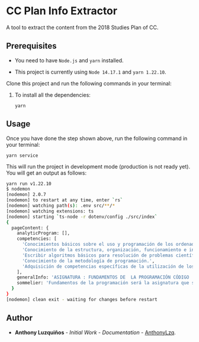 # CC Plan Info Extractor

A tool to extract the content from the 2018 Studies Plan of CC.

## Prerequisites

- You need to have `Node.js` and `yarn` installed.

- This project is currently using `Node 14.17.1` and `yarn 1.22.10`.

Clone this project and run the following commands in your terminal:

1. To install all the dependencies:
    ```console
    yarn
    ```

## Usage

Once you have done the step shown above, run the following command in your terminal:

```console
yarn service
```

This will run the project in development mode (production is not ready yet). You will get an output as follows:

```bash
yarn run v1.22.10
$ nodemon
[nodemon] 2.0.7
[nodemon] to restart at any time, enter `rs`
[nodemon] watching path(s): .env src/**/*
[nodemon] watching extensions: ts
[nodemon] starting `ts-node -r dotenv/config ./src/index`
{
  pageContent: {
    analyticProgram: [],
    competencies: [
      'Conocimientos básicos sobre el uso y programación de los ordenadores, sistemas operativos, bases de datos y programas informáticos con aplicación en ingeniería.',
      'Conocimiento de la estructura, organización, funcionamiento e interconexión de los sistemas informáticos, los fundamentos de su programación, y su aplicación para la resolución de problemas propios de la ingeniería.',
      'Escribir algoritmos básicos para resolución de problemas científicos.',
      'Conocimiento de la metodología de programación.',
      'Adquisición de competencias específicas de la utilización de los lenguajes de programación.'
    ],
    generalInfo: 'ASIGNATURA : FUNDAMENTOS DE  LA PROGRAMACIÓN CÓDIGO : CC 212 CRÉDITOS : 06 PRE - REQUISITO : BIC01 – INTRODUCCIÓN A LA CIENCIA DE LA COMPUTACIÓN CONDICIÓN : OBLIGATORIO HORAS POR SEMANA : 06 (TEORÍA: 0 2 ,  LABORATORIO: 04 ) SISTEMA DE EVALUACIÓN : G',
    sommelier: 'Fundamentos de la programación será la asignatura que sentará las bases y establecerá los conceptos  básicos y principales de la carrera de Ciencia de la Computación, siendo esta la asignatura base de la  que el alumno desarrollará sus destrezas hacia un cie ntífico de la computación. En este sentido, e ste curso introducirá a los participantes en los conceptos fundamentales de este arte.  Los  tópicos  incluyen  tipos  de  datos,  estructuras  de  control,  funciones,  listas,  recursividad  y  la  mecánica de la ejecución,  prueba y depuración. '
  }
}
[nodemon] clean exit - waiting for changes before restart
```


## Author
-   **Anthony Luzquiños** - _Initial Work_ - _Documentation_ - [AnthonyLzq](https://github.com/AnthonyLzq).